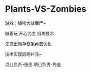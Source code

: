 # Plants-VS-Zombies<br>

游戏：植物大战僵尸~<br>

做着玩 开心为主 锻炼技术<br>

先做出简单框架再去优化<br>

技术实现后期补充~<br>

项目负责-张亮
项目负责-周奎
